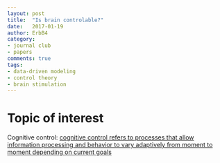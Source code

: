 ```yaml
---
layout: post
title:  "Is brain controlable?"
date:   2017-01-19
author: ErbB4
category:
- journal club
- papers
comments: true
tags:
- data-driven modeling
- control theory
- brain stimulation
---
```


# Topic of interest

Cognitive control: [cognitive control refers to processes that allow information processing and behavior to vary adaptively from moment to moment depending on current goals](http://carterlab.ucdavis.edu/research/control.php)
